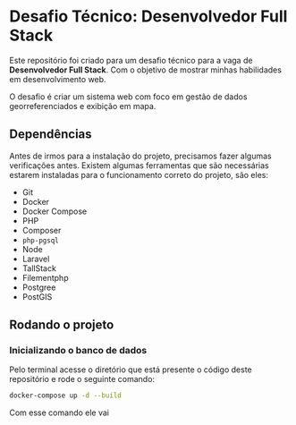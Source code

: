 # Desafio Técnico: Desenvolvedor Full Stack

Este repositório foi criado para um desafio técnico para a vaga de **Desenvolvedor Full Stack**. Com o objetivo de mostrar minhas habilidades em desenvolvimento web.

O desafio é criar um sistema web com foco em gestão de dados georreferenciados e exibição em mapa.

## Dependências

Antes de irmos para a instalação do projeto, precisamos fazer algumas verificações antes. Existem algumas ferramentas que são necessárias estarem instaladas para o funcionamento correto do projeto, são eles:

- Git
- Docker
- Docker Compose
- PHP
- Composer
- `php-pgsql`
- Node
- Laravel
- TallStack
- Filementphp
- Postgree
- PostGIS


## Rodando o projeto

### Inicializando o banco de dados

Pelo terminal acesse o diretório que está presente o código deste repositório e rode o seguinte comando:

```bash
docker-compose up -d --build
```

Com esse comando ele vai 

